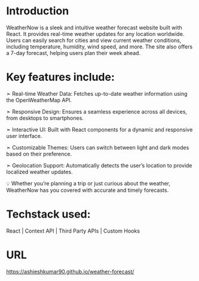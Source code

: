 # Introduction

WeatherNow is a sleek and intuitive weather forecast website built with React. It provides real-time weather updates for any location worldwide. Users can easily search for cities and view current weather conditions, including temperature, humidity, wind speed, and more. The site also offers a 7-day forecast, helping users plan their week ahead.

# Key features include:

➣ Real-time Weather Data: Fetches up-to-date weather information using the OpenWeatherMap API.

➣ Responsive Design: Ensures a seamless experience across all devices, from desktops to smartphones.

➣ Interactive UI: Built with React components for a dynamic and responsive user interface.

➣ Customizable Themes: Users can switch between light and dark modes based on their preference.

➣ Geolocation Support: Automatically detects the user’s location to provide localized weather updates.

💡 Whether you’re planning a trip or just curious about the weather, WeatherNow has you covered with accurate and timely forecasts.

# Techstack used:

React | Context API | Third Party APIs | Custom Hooks

# URL

https://ashieshkumar90.github.io/weather-forecast/
